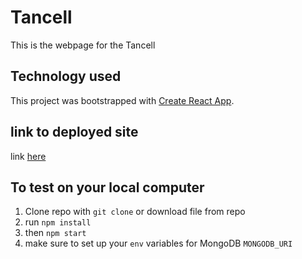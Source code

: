 # Tancell

This is the webpage for the Tancell

## Technology used

This project was bootstrapped with [Create React App](https://github.com/facebook/create-react-app).

## link to deployed site

link [here](https://warm-cove-97042.herokuapp.com/#/)

## To test on your local computer

1. Clone repo with `git clone` or download file from repo
2. run `npm install`
3. then `npm start`
4. make sure to set up your `env` variables for MongoDB `MONGODB_URI`

